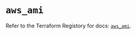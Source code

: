 # `aws_ami`

Refer to the Terraform Registory for docs: [`aws_ami`](https://registry.terraform.io/providers/hashicorp/aws/4.66.1/docs/resources/ami).
